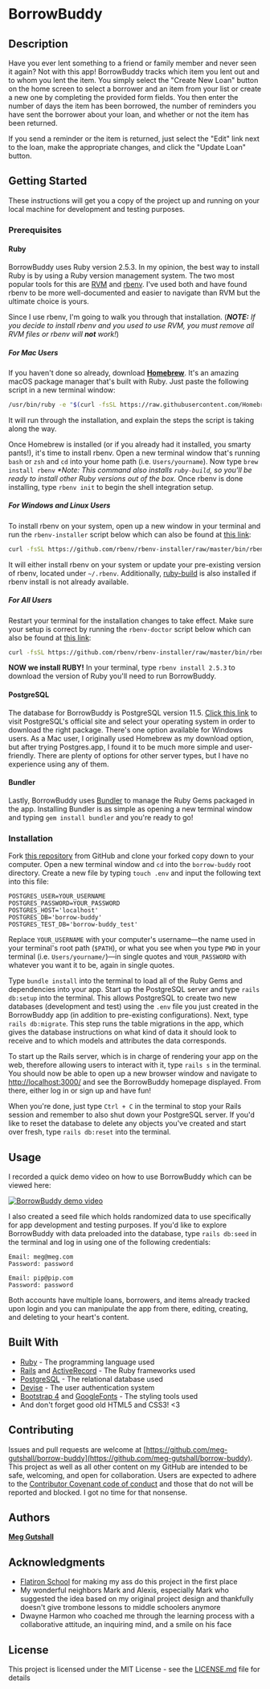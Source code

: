 <!-- This README would normally document whatever steps are necessary to get the
application up and running.

Things you may want to cover:

* Configuration

* Database creation

* Database initialization

* How to run the test suite

* Services (job queues, cache servers, search engines, etc.)

* Deployment instructions

* ... -->

# BorrowBuddy

## Description

Have you ever lent something to a friend or family member and never seen it again? Not with this app! BorrowBuddy tracks which item you lent out and to whom you lent the item. You simply select the "Create New Loan" button on the home screen to select a borrower and an item from your list or create a new one by completing the provided form fields. You then enter the number of days the item has been borrowed, the number of reminders you have sent the borrower about your loan, and whether or not the item has been returned.

If you send a reminder or the item is returned, just select the "Edit" link next to the loan, make the appropriate changes, and click the "Update Loan" button.

## Getting Started

These instructions will get you a copy of the project up and running on your local machine for development and testing purposes.

### Prerequisites

#### Ruby

BorrowBuddy uses Ruby version 2.5.3. In my opinion, the best way to install Ruby is by using a Ruby version management system. The two most popular tools for this are [RVM](https://rvm.io/) and [rbenv](https://github.com/rbenv/rbenv). I've used both and have found rbenv to be more well-documented and easier to navigate than RVM but the ultimate choice is yours.

Since I use rbenv, I'm going to walk you through that installation. (_**NOTE:** If you decide to install rbenv and you used to use RVM, you must remove all RVM files or rbenv will **not** work!_)

##### For Mac Users

If you haven't done so already, download **[Homebrew](https://brew.sh/)**. It's an amazing macOS package manager that's built with Ruby. Just paste the following script in a new terminal window:

```bash
/usr/bin/ruby -e "$(curl -fsSL https://raw.githubusercontent.com/Homebrew/install/master/install)"
```

It will run through the installation, and explain the steps the script is taking along the way.

Once Homebrew is installed (or if you already had it installed, you smarty pants!), it's time to install rbenv. Open a new terminal window that's running `bash` or `zsh` and `cd` into your home path (i.e. `Users/yourname`). Now type `brew install rbenv` _*Note: This command also installs `ruby-build`, so you'll be ready to install other Ruby versions out of the box._ Once rbenv is done installing, type `rbenv init` to begin the shell integration setup.

##### For Windows and Linux Users

To install rbenv on your system, open up a new window in your terminal and run the `rbenv-installer` script below which can also be found at [this link](https://github.com/rbenv/rbenv-installer#rbenv-installer):

```bash
curl -fsSL https://github.com/rbenv/rbenv-installer/raw/master/bin/rbenv-installer | bash
```

It will either install rbenv on your system or update your pre-existing version of rbenv, located under `~/.rbenv`. Additionally, [ruby-build](https://github.com/rbenv/ruby-build) is also installed if rbenv install is not already available.

##### For All Users

Restart your terminal for the installation changes to take effect. Make sure your setup is correct by running the `rbenv-doctor` script below which can also be found at [this link](https://github.com/rbenv/rbenv-installer#rbenv-installer):

```bash
curl -fsSL https://github.com/rbenv/rbenv-installer/raw/master/bin/rbenv-doctor | bash
```

**NOW we install RUBY!** In your terminal, type `rbenv install 2.5.3` to download the version of Ruby you'll need to run BorrowBuddy.

#### PostgreSQL

The database for BorrowBuddy is PostgreSQL version 11.5. [Click this link](https://www.postgresql.org/download/) to visit PostgreSQL's official site and select your operating system in order to download the right package. There's one option available for Windows users. As a Mac user, I originally used Homebrew as my download option, but after trying Postgres.app, I found it to be much more simple and user-friendly. There are plenty of options for other server types, but I have no experience using any of them.

#### Bundler

Lastly, BorrowBuddy uses [Bundler](https://bundler.io/) to manage the Ruby Gems packaged in the app. Installing Bundler is as simple as opening a new terminal window and typing `gem install bundler` and you're ready to go!

### Installation

Fork [this repository](https://github.com/meg-gutshall/borrow-buddy) from GitHub and clone your forked copy down to your computer. Open a new terminal window and `cd` into the `borrow-buddy` root directory. Create a new file by typing `touch .env` and input the following text into this file:

```
POSTGRES_USER=YOUR_USERNAME
POSTGRES_PASSWORD=YOUR_PASSWORD
POSTGRES_HOST='localhost'
POSTGRES_DB='borrow-buddy'
POSTGRES_TEST_DB='borrow-buddy_test'
```

Replace `YOUR_USERNAME` with your computer's username—the name used in your terminal's root path (`$PATH`), or what you see when you type `PWD` in your terminal (i.e. `Users/yourname/`)—in single quotes and `YOUR_PASSWORD` with whatever you want it to be, again in single quotes.

Type `bundle install` into the terminal to load all of the Ruby Gems and dependencies into your app. Start up the PostgreSQL server and type `rails db:setup` into the terminal. This allows PostgreSQL to create two new databases (development and test) using the `.env` file you just created in the BorrowBuddy app (in addition to pre-existing configurations). Next, type `rails db:migrate`. This step runs the table migrations in the app, which gives the database instructions on what kind of data it should look to receive and to which models and attributes the data corresponds.

To start up the Rails server, which is in charge of rendering your app on the web, therefore allowing users to interact with it, type `rails s` in the terminal. You should now be able to open up a new browser window and navigate to [http://localhost:3000/](http://localhost:3000/) and see the BorrowBuddy homepage displayed. From there, either log in or sign up and have fun!

When you're done, just type `Ctrl + C` in the terminal to stop your Rails session and remember to also shut down your PostgreSQL server. If you'd like to reset the database to delete any objects you've created and start over fresh, type `rails db:reset` into the terminal.

## Usage

I recorded a quick demo video on how to use BorrowBuddy which can be viewed here:

[![BorrowBuddy demo video](https://img.youtube.com/vi/44WTSYbJbV8/0.jpg)](https://youtu.be/44WTSYbJbV8)

I also created a seed file which holds randomized data to use specifically for app development and testing purposes. If you'd like to explore BorrowBuddy with data preloaded into the database, type `rails db:seed` in the terminal and log in using one of the following credentials:

```
Email: meg@meg.com
Password: password

Email: pip@pip.com
Password: password
```

Both accounts have multiple loans, borrowers, and items already tracked upon login and you can manipulate the app from there, editing, creating, and deleting to your heart's content.

<!-- ## Tests -->

<!-- Explain how to run the automated tests for this system -->

<!-- ### End to End Tests -->

<!-- Explain what these tests test and why

```
Give an example
``` -->

<!-- ### Coding Style Tests -->

<!-- Explain what these tests test and why

```
Give an example
``` -->

<!-- ## Deployment -->

<!-- Add additional notes about how to deploy this on a live system (i.e. need to include GOOGLE_CLIENT_ID and GOOGLE_CLIENT_SECRET in `.env` file) -->

## Built With

* [Ruby](https://www.ruby-lang.org/en/) - The programming language used
* [Rails](https://rubyonrails.org/) and [ActiveRecord](https://apidock.com/rails/ActiveRecord/Base) - The Ruby frameworks used
* [PostgreSQL](https://www.postgresql.org/) - The relational database used
* [Devise](http://devise.plataformatec.com.br/) - The user authentication system
* [Bootstrap 4](https://getbootstrap.com/) and [GoogleFonts](https://fonts.google.com/) - The styling tools used
* And don't forget good old HTML5 and CSS3! <3

## Contributing

Issues and pull requests are welcome at [https://github.com/meg-gutshall/borrow-buddy](https://github.com/meg-gutshall/borrow-buddy). This project as well as all other content on my GitHub are intended to be safe, welcoming, and open for collaboration. Users are expected to adhere to the [Contributor Covenant code of conduct](https://www.contributor-covenant.org/version/1/4/code-of-conduct) and those that do not will be reported and blocked. I got no time for that nonsense.

<!-- ## Versioning -->

<!-- We use [SemVer](http://semver.org/) for versioning. For the versions available, see the [tags on this repository](https://github.com/your/project/tags). -->

## Authors

**[Meg Gutshall](https://github.com/meg-gutshall/)**

## Acknowledgments

* [Flatiron School](https://flatironschool.com/) for making my ass do this project in the first place
* My wonderful neighbors Mark and Alexis, especially Mark who suggested the idea based on my original project design and thankfully doesn't give trombone lessons to middle schoolers anymore
* Dwayne Harmon who coached me through the learning process with a collaborative attitude, an inquiring mind, and a smile on his face

## License

This project is licensed under the MIT License - see the [LICENSE.md](LICENSE.md) file for details
